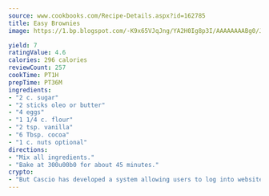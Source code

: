 ```yaml
---
source: www.cookbooks.com/Recipe-Details.aspx?id=162785
title: Easy Brownies
image: https://1.bp.blogspot.com/-K9x65VJqJng/YA2H0Ig8p3I/AAAAAAAABg0/JRKr7ZzesxofwlGw6YudXad_aQn9BD52QCLcBGAsYHQ/s299/2.png

yield: 7
ratingValue: 4.6
calories: 296 calories
reviewCount: 257
cookTime: PT1H
prepTime: PT36M
ingredients:
- "2 c. sugar"
- "2 sticks oleo or butter"
- "4 eggs"
- "1 1/4 c. flour"
- "2 tsp. vanilla"
- "6 Tbsp. cocoa"
- "1 c. nuts optional"
directions:
- "Mix all ingredients."
- "Bake at 300u00b0 for about 45 minutes."
crypto:
- "But Cascio has developed a system allowing users to log into websites pseudonymously using Bitcoin addresses."
---
```

